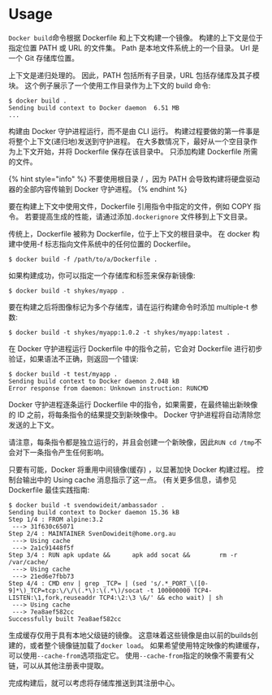 # Usage

`Docker build`命令根据 Dockerfile 和上下文构建一个镜像。 构建的上下文是位于指定位置 PATH 或 URL 的文件集。 Path 是本地文件系统上的一个目录。 Url 是一个 Git 存储库位置。

上下文是递归处理的。 因此，PATH 包括所有子目录，URL 包括存储库及其子模块。 这个例子展示了一个使用工作目录作为上下文的 build 命令:

```text
$ docker build .
Sending build context to Docker daemon  6.51 MB
...
```

构建由 Docker 守护进程运行，而不是由 CLI 运行。 构建过程要做的第一件事是将整个上下文\(递归地\)发送到守护进程。 在大多数情况下，最好从一个空目录作为上下文开始，并将 Dockerfile 保存在该目录中。 只添加构建 Dockerfile 所需的文件。

{% hint style="info" %}
不要使用根目录 / ，因为 PATH 会导致构建将硬盘驱动器的全部内容传输到 Docker 守护进程。
{% endhint %}

要在构建上下文中使用文件，Dockerfile 引用指令中指定的文件，例如 COPY 指令。 若要提高生成的性能，请通过添加`.dockerignore` 文件移到上下文目录。 

传统上，Dockerfile 被称为 Dockerfile，位于上下文的根目录中。 在 docker 构建中使用-f 标志指向文件系统中的任何位置的 Dockerfile。

```text
$ docker build -f /path/to/a/Dockerfile .
```

如果构建成功，你可以指定一个存储库和标签来保存新镜像:

```text
$ docker build -t shykes/myapp .
```

要在构建之后将图像标记为多个存储库，请在运行构建命令时添加 multiple-t 参数:

```text
$ docker build -t shykes/myapp:1.0.2 -t shykes/myapp:latest .
```

在 Docker 守护进程运行 Dockerfile 中的指令之前，它会对 Dockerfile 进行初步验证，如果语法不正确，则返回一个错误:

```text
$ docker build -t test/myapp .
Sending build context to Docker daemon 2.048 kB
Error response from daemon: Unknown instruction: RUNCMD
```

Docker 守护进程逐条运行 Dockerfile 中的指令，如果需要，在最终输出新映像的 ID 之前，将每条指令的结果提交到新映像中。 Docker 守护进程将自动清除您发送的上下文。

请注意，每条指令都是独立运行的，并且会创建一个新映像，因此`RUN cd /tmp`不会对下一条指令产生任何影响。

只要有可能，Docker 将重用中间镜像\(缓存\) ，以显著加快 Docker 构建过程。 控制台输出中的 Using cache 消息指示了这一点。 \(有关更多信息，请参见 Dockerfile 最佳实践指南:

```text
$ docker build -t svendowideit/ambassador .
Sending build context to Docker daemon 15.36 kB
Step 1/4 : FROM alpine:3.2
 ---> 31f630c65071
Step 2/4 : MAINTAINER SvenDowideit@home.org.au
 ---> Using cache
 ---> 2a1c91448f5f
Step 3/4 : RUN apk update &&      apk add socat &&        rm -r /var/cache/
 ---> Using cache
 ---> 21ed6e7fbb73
Step 4/4 : CMD env | grep _TCP= | (sed 's/.*_PORT_\([0-9]*\)_TCP=tcp:\/\/\(.*\):\(.*\)/socat -t 100000000 TCP4-LISTEN:\1,fork,reuseaddr TCP4:\2:\3 \&/' && echo wait) | sh
 ---> Using cache
 ---> 7ea8aef582cc
Successfully built 7ea8aef582cc
```

生成缓存仅用于具有本地父级链的镜像。 这意味着这些镜像是由以前的builds创建的，或者整个镜像链加载了`docker load`。 如果希望使用特定映像的构建缓存，可以使用`--cache-from`选项指定它。 使用`--cache-from`指定的映像不需要有父链，可以从其他注册表中提取。

完成构建后，就可以考虑将存储库推送到其注册中心。

